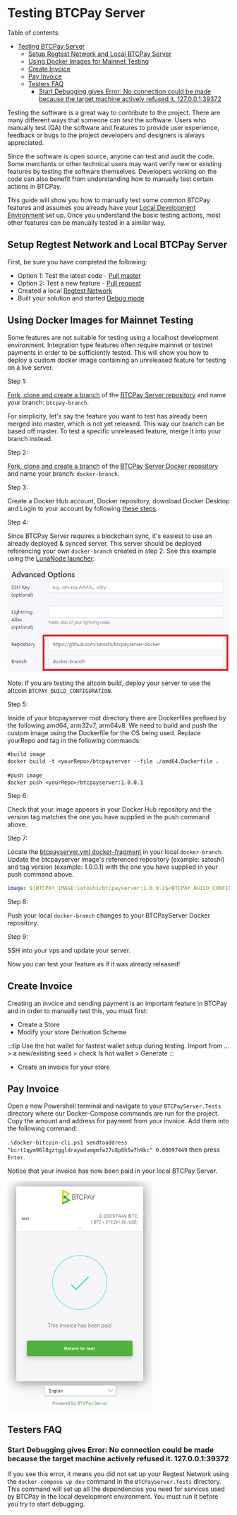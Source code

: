 # Testing BTCPay Server

Table of contents:

- [Testing BTCPay Server](#testing-btcpay-server)
  - [Setup Regtest Network and Local BTCPay Server](#setup-regtest-network-and-local-btcpay-server)
  - [Using Docker Images for Mainnet Testing](#using-docker-images-for-mainnet-testing)
  - [Create Invoice](#create-invoice)
  - [Pay Invoice](#pay-invoice)
  - [Testers FAQ](#testers-faq)
    - [Start Debugging gives Error: No connection could be made because the target machine actively refused it. 127.0.0.1:39372](#start-debugging-gives-error-no-connection-could-be-made-because-the-target-machine-actively-refused-it-12700139372)

Testing the software is a great way to contribute to the project. There are many different ways that someone can _test_ the software. Users who manually test (QA) the software and features to provide user experience, feedback or bugs to the project developers and designers is always appreciated. 

Since the software is open source, anyone can test and audit the code. Some merchants or other technical users may want verify new or existing features by testing the software themselves. Developers working on the code can also benefit from understanding how to manually test certain actions in BTCPay.

This guide will show you how to manually test some common BTCPay features and assumes you already have your [Local Development Environment](ContributeDevCode.md) set up. Once you understand the basic testing actions, most other features can be manually tested in a similar way. 

## Setup Regtest Network and Local BTCPay Server

First, be sure you have completed the following:

- Option 1: Test the latest code - [Pull master](ContributeDevCode.md#sync-forked-btcpayserver-repository)
- Option 2: Test a new feature - [Pull request](ContributeDevCode.md#create-a-branch-of-a-pull-request)
- Created a local [Regtest Network](ContributeDevCode.md#bitcoin-regtest-network-setup)
- Built your solution and started [Debug mode](ContributeDevCode.md#build-local-btcpayserver)

## Using Docker Images for Mainnet Testing

Some features are not suitable for testing using a localhost development environment. Integration type features often require mainnet or testnet payments in order to be sufficiently tested. This will show you how to deploy a custom docker image containing an unreleased feature for testing on a live server.

Step 1: 

[Fork, clone and create a branch](./ContributeDevCode#git-setup) of the [BTCPay Server repository](https://github.com/btcpayserver/btcpayserver) and name your branch: `btcpay-branch`. 

For simplicity, let's say the feature you want to test has already been merged into master, which is not yet released. This way our branch can be based off master. To test a specific unreleased feature, merge it into your branch instead.

Step 2: 

[Fork, clone and create a branch](./ContributeDevCode#git-setup) of the [BTCPay Server Docker repository](https://github.com/btcpayserver/btcpayserver-docker) and name your branch: `docker-branch`. 

Step 3: 

Create a Docker Hub account, Docker repository, download Docker Desktop and Login to your account by following [these steps](https://docs.docker.com/docker-hub/).

Step 4: 

Since BTCPay Server requires a blockchain sync, it's easiest to use an already deployed & synced server. This server should be deployed referencing your own `docker-branch` created in step 2. See this example using the [LunaNode launcher](https://launchbtcpay.lunanode.com/):

![LunaNode Fork](../../img/Contribute/lunanode-fork.png)

Note: If you are testing the altcoin build, deploy your server to use the altcoin `BTCPAY_BUILD_CONFIGURATION`.

Step 5:

Inside of your btcpayserver root directory there are Dockerfiles prefixed by the following amd64, arm32v7, arm64v8. We need to build and push the custom image using the Dockerfile for the OS being used. Replace yourRepo and tag in the following commands:

```
#build image
docker build -t <yourRepo>/btcpayserver --file ./amd64.Dockerfile .

#push image
docker push <yourRepo>/btcpayserver:1.0.0.1
```

Step 6: 

Check that your image appears in your Docker Hub repository and the version tag matches the one you have supplied in the push command above.

Step 7: 

Locate the [btcpayserver.yml docker-fragment](https://github.com/btcpayserver/btcpayserver-docker/tree/master/docker-compose-generator/docker-fragments) in your local `docker-branch`. Update the btcpayserver image's referenced repository (example: satoshi) and tag version (example: 1.0.0.1) with the one you have supplied in your push command above.

```yaml
image: ${BTCPAY_IMAGE:satoshi/btcpayserver:1.0.0.1$<BTCPAY_BUILD_CONFIGURATION>?}
```

Step 8: 

Push your local `docker-branch` changes to your BTCPayServer Docker repository.

Step 9: 

SSH into your vps and update your server.

Now you can test your feature as if it was already released!

## Create Invoice

Creating an invoice and sending payment is an important feature in BTCPay and in order to manually test this, you must first:

- Create a Store 
- Modify your store Derivation Scheme 

:::tip
Use the hot wallet for fastest wallet setup during testing. Import from ... > a new/existing seed > check Is hot wallet > Generate
:::

- Create an invoice for your store

 ## Pay Invoice

Open a new Powershell terminal and navigate to your `BTCPayServer.Tests` directory where our Docker-Compose commands are run for the project. Copy the amount and address for payment from your invoice. Add them into the following command:

`.\docker-bitcoin-cli.ps1 sendtoaddress "bcrt1qym96l8gztggldraywdumgmfw27u8p8h5w7h9kc" 0.00097449` then press `Enter`.

Notice that your invoice has now been paid in your local BTCPay Server.

![Test Paid Invoice](../../img/Contribute/regtest-paid-invoice.png)

## Testers FAQ

### Start Debugging gives Error: No connection could be made because the target machine actively refused it. 127.0.0.1:39372

If you see this error, it means you did not set up your Regtest Network using the `docker-compose up dev` command in the `BTCPayServer.Tests` directory. This command will set up all the dependencies you need for services used by BTCPay in the local development environment. You must run it before you try to start debugging. 
